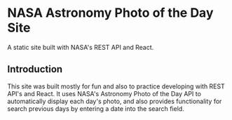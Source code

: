 # NASA Astronomy Photo of the Day Site

A static site built with NASA's REST API and React.

## Introduction

This site was built mostly for fun and also to practice developing with REST
API's and React. It uses NASA's Astronomy Photo of the Day API to automatically
display each day's photo, and also provides functionality for search previous
days by entering a date into the search field.
